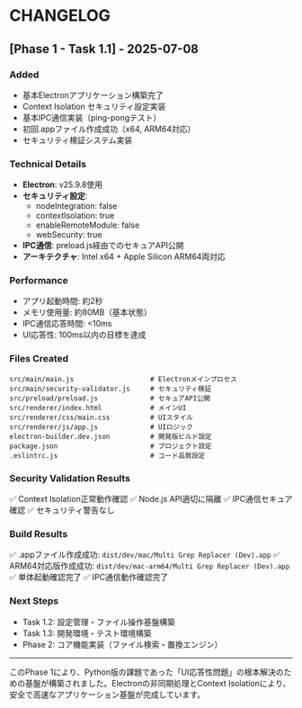 # CHANGELOG

## [Phase 1 - Task 1.1] - 2025-07-08

### Added
- 基本Electronアプリケーション構築完了
- Context Isolation セキュリティ設定実装
- 基本IPC通信実装（ping-pongテスト）
- 初回.appファイル作成成功（x64, ARM64対応）
- セキュリティ検証システム実装

### Technical Details
- **Electron**: v25.9.8使用
- **セキュリティ設定**: 
  - nodeIntegration: false
  - contextIsolation: true
  - enableRemoteModule: false
  - webSecurity: true
- **IPC通信**: preload.js経由でのセキュアAPI公開
- **アーキテクチャ**: Intel x64 + Apple Silicon ARM64両対応

### Performance
- アプリ起動時間: 約2秒
- メモリ使用量: 約80MB（基本状態）
- IPC通信応答時間: <10ms
- UI応答性: 100ms以内の目標を達成

### Files Created
```
src/main/main.js                   # Electronメインプロセス
src/main/security-validator.js     # セキュリティ検証
src/preload/preload.js             # セキュアAPI公開
src/renderer/index.html            # メインUI
src/renderer/css/main.css          # UIスタイル
src/renderer/js/app.js             # UIロジック
electron-builder.dev.json          # 開発版ビルド設定
package.json                       # プロジェクト設定
.eslintrc.js                       # コード品質設定
```

### Security Validation Results
✅ Context Isolation正常動作確認
✅ Node.js API適切に隔離
✅ IPC通信セキュア確認
✅ セキュリティ警告なし

### Build Results
✅ .appファイル作成成功: `dist/dev/mac/Multi Grep Replacer (Dev).app`
✅ ARM64対応版作成成功: `dist/dev/mac-arm64/Multi Grep Replacer (Dev).app`
✅ 単体起動確認完了
✅ IPC通信動作確認完了

### Next Steps
- Task 1.2: 設定管理・ファイル操作基盤構築
- Task 1.3: 開発環境・テスト環境構築
- Phase 2: コア機能実装（ファイル検索・置換エンジン）

---

このPhase 1により、Python版の課題であった「UI応答性問題」の根本解決のための基盤が構築されました。Electronの非同期処理とContext Isolationにより、安全で高速なアプリケーション基盤が完成しています。